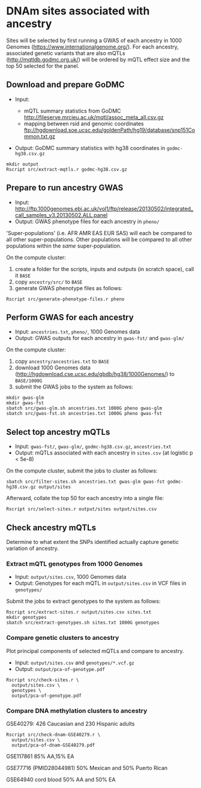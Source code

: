 # DNAm sites associated with ancestry

Sites will be selected by first running
a GWAS of each ancestry in 1000 Genomes (https://www.internationalgenome.org/).
For each ancestry, associated genetic variants that are also mQTLs (http://mqtldb.godmc.org.uk/)
will be ordered by mQTL effect size
and the top 50 selected for the panel.

## Download and prepare GoDMC

* Input:
  - mQTL summary statistics from GoDMC http://fileserve.mrcieu.ac.uk/mqtl/assoc_meta_all.csv.gz
  - mapping between rsid and genomic coordinates ftp://hgdownload.soe.ucsc.edu/goldenPath/hg19/database/snp151Common.txt.gz

* Output: GoDMC summary statistics with hg38 coordinates in `godmc-hg38.csv.gz`

```
mkdir output
Rscript src/extract-mqtls.r godmc-hg38.csv.gz
```

## Prepare to run ancestry GWAS

* Input: http://ftp.1000genomes.ebi.ac.uk/vol1/ftp/release/20130502/integrated_call_samples_v3.20130502.ALL.panel
* Output: GWAS phenotype files for each ancestry in `pheno/`

'Super-populations' (i.e. AFR AMR EAS EUR SAS) will each be compared
to all other super-populations.
Other populations will be compared to all other populations
within the *same* super-population.

On the compute cluster:
1. create a folder for the scripts, inputs and outputs (in scratch space),
    call it `BASE`
2. copy `ancestry/src/` to `BASE`
3. generate GWAS phenotype files as follows:

```
Rscript src/generate-phenotype-files.r pheno
```

## Perform GWAS for each ancestry

* Input: `ancestries.txt`, `pheno/`, 1000 Genomes data
* Output: GWAS outputs for each ancestry in `gwas-fst/` and `gwas-glm/` 

On the compute cluster:
1. copy `ancestry/ancestries.txt` to `BASE`
2. download 1000 Genomes data (http://hgdownload.cse.ucsc.edu/gbdb/hg38/1000Genomes/) to `BASE/1000G`
3. submit the GWAS jobs to the system as follows:

```
mkdir gwas-glm
mkdir gwas-fst
sbatch src/gwas-glm.sh ancestries.txt 1000G pheno gwas-glm
sbatch src/gwas-fst.sh ancestries.txt 1000G pheno gwas-fst
```

## Select top ancestry mQTLs

* Input: `gwas-fst/`, `gwas-glm/`, `godmc-hg38.csv.gz`, `ancestries.txt`
* Output: mQTLs associated with each ancestry in `sites.csv` (at
  logistic p < 5e-8)

On the compute cluster, submit the jobs to cluster as follows:

```
sbatch src/filter-sites.sh ancestries.txt gwas-glm gwas-fst godmc-hg38.csv.gz output/sites
```

Afterward, collate the top 50 for each ancestry into a single file:

```
Rscript src/select-sites.r output/sites output/sites.csv
```

## Check ancestry mQTLs

Determine to what extent the SNPs identified actually
capture genetic variation of ancestry.

### Extract mQTL genotypes from 1000 Genomes

* Input: `output/sites.csv`, 1000 Genomes data
* Output: Genotypes for each mQTL in `output/sites.csv` in VCF files in `genotypes/`

Submit the jobs to extract genotypes to the system as follows:

```
Rscript src/extract-sites.r output/sites.csv sites.txt
mkdir genotypes
sbatch src/extract-genotypes.sh sites.txt 1000G genotypes
```

### Compare genetic clusters to ancestry

Plot principal components of selected mQTLs and compare to ancestry.

* Input: `output/sites.csv` and `genotypes/*.vcf.gz` 
* Output: `output/pca-of-genotype.pdf`

```
Rscript src/check-sites.r \
  output/sites.csv \
  genotypes \
  output/pca-of-genotype.pdf
```

### Compare DNA methylation clusters to ancestry

GSE40279: 426 Caucasian and 230 Hispanic adults

```
Rscript src/check-dnam-GSE40279.r \
  output/sites.csv \
  output/pca-of-dnam-GSE40279.pdf
```

GSE117861 85% AA,15% EA

GSE77716 (PMID28044981) 50% Mexican and 50% Puerto Rican

GSE64940 cord blood 50% AA and 50% EA



